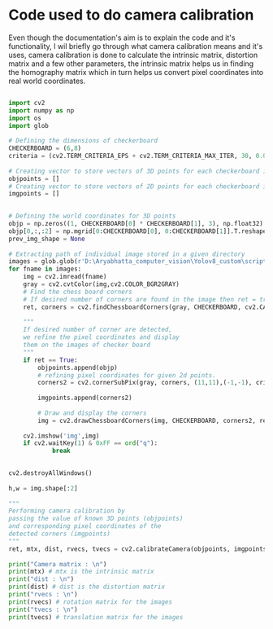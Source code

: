 # Code used to do camera calibration

Even though the documentation's aim is to explain the code and it's functionality, I wil briefly go through what camera calibration means and it's uses, camera calibration is done to calculate the intrinsic matrix, distortion matrix and a few other parameters, the intrinsic matrix helps us in finding the homography matrix which in turn helps us convert pixel coordinates into real world coordinates.

```py title="Camera_calibration.py" linenums="1"

import cv2
import numpy as np
import os
import glob
 
# Defining the dimensions of checkerboard
CHECKERBOARD = (6,8)
criteria = (cv2.TERM_CRITERIA_EPS + cv2.TERM_CRITERIA_MAX_ITER, 30, 0.001)
 
# Creating vector to store vectors of 3D points for each checkerboard image
objpoints = []
# Creating vector to store vectors of 2D points for each checkerboard image
imgpoints = [] 
 

# Defining the world coordinates for 3D points
objp = np.zeros((1, CHECKERBOARD[0] * CHECKERBOARD[1], 3), np.float32)
objp[0,:,:2] = np.mgrid[0:CHECKERBOARD[0], 0:CHECKERBOARD[1]].T.reshape(-1, 2)
prev_img_shape = None
 
# Extracting path of individual image stored in a given directory
images = glob.glob(r'D:\Aryabhatta_computer_vision\Yolov8_custom\scripts\Camera_calibration_images\*.jpg')
for fname in images:
    img = cv2.imread(fname)
    gray = cv2.cvtColor(img,cv2.COLOR_BGR2GRAY)
    # Find the chess board corners
    # If desired number of corners are found in the image then ret = true
    ret, corners = cv2.findChessboardCorners(gray, CHECKERBOARD, cv2.CALIB_CB_ADAPTIVE_THRESH + cv2.CALIB_CB_FAST_CHECK + cv2.CALIB_CB_NORMALIZE_IMAGE)
     
    """
    If desired number of corner are detected,
    we refine the pixel coordinates and display 
    them on the images of checker board
    """
    if ret == True:
        objpoints.append(objp)
        # refining pixel coordinates for given 2d points.
        corners2 = cv2.cornerSubPix(gray, corners, (11,11),(-1,-1), criteria)
         
        imgpoints.append(corners2)
 
        # Draw and display the corners
        img = cv2.drawChessboardCorners(img, CHECKERBOARD, corners2, ret)
     
    cv2.imshow('img',img)
    if cv2.waitKey(1) & 0xFF == ord("q"):
            break

 
cv2.destroyAllWindows()
 
h,w = img.shape[:2]
 
"""
Performing camera calibration by 
passing the value of known 3D points (objpoints)
and corresponding pixel coordinates of the 
detected corners (imgpoints)
"""
ret, mtx, dist, rvecs, tvecs = cv2.calibrateCamera(objpoints, imgpoints, gray.shape[::-1], None, None)
 
print("Camera matrix : \n") 
print(mtx) # mtx is the intrinsic matrix
print("dist : \n")
print(dist) # dist is the distortion matrix
print("rvecs : \n")
print(rvecs) # rotation matrix for the images
print("tvecs : \n")
print(tvecs) # translation matrix for the images
```